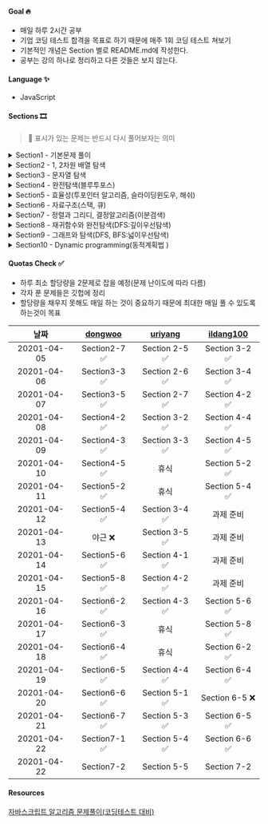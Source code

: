 #### Goal 🔥

- 매일 하루 2시간 공부
- 기업 코딩 테스트 합격을 목표로 하기 때문에 매주 1회 코딩 테스트 쳐보기
- 기본적인 개념은 Section 별로 README.md에 작성한다.
- 공부는 강의 하나로 정리하고 다른 것들은 보지 않는다.

#### Language ✨

- JavaScript

#### Sections 🎞

> 💊 표시가 있는 문제는 반드시 다시 풀어보자는 의미

<details>
<summary>
Section1 - 기본문제 풀이
</summary>

- [x] 1. 세 수 중 최솟값
- [x] 2. 삼각형 판별하기
- [x] 3. 연필개수
- [x] 4. 1부터 N까지의 합
- [x] 5. 최솟값 구하기
- [ ] [보충] 내장함수로 최솟값, 최댓값 구하기
- [x] 6. 홀수
- [x] 7. 10부제
- [x] 8. 일곱난쟁이
- [x] 9. A를 #으로
- [x] 10. 문자 찾기
- [x] 11. 대문자 찾기
- [x] 12. 대문자로 통일
- [x] 13. 대소문자변환
- [x] 14. 가장 긴 문자열
- [x] 15. 가운데 문자 출력(substring, substr(얘는 쓰면 안됨))
- [x] 16. 중복문자제거(indexOf)
- [x] 17. 중복단어제거

</details>

<details>
<summary>
Section2 - 1, 2차원 배열 탐색
</summary>

- [x] 1. 큰 수 출력하기
- [x] 2. 보이는 학생
- [x] 3. 가위바위보
- [x] 4. 점수 계산
- [x] 5. 등수구하기
- [x] 6. 격자판 최대합
- [x] 7. 봉우리

</details>

<details>
<summary>
Section3 - 문자열 탐색
</summary>

- [x] 1. 회문문자열
- [x] 2. 유효한 팰린드롬
- [x] 3. 숫자만 추출
- [x] 4. 가장 짧은 문자거리
- [x] 5. 문자열 압축

</details>

<details>
<summary>
Section4 - 완전탐색(블루투포스)
</summary>

- [x] 1. 자릿수의 합
- [x] 2. 뒤집은 소수 💊
- [x] 3. 멘토링 💊
- [x] 4. 졸업선물 💊
- [x] 5. K번째 큰 수

</details>

<details>
<summary>
Section5 - 효율성(투포인터 알고리즘, 슬라이딩윈도우, 해쉬)
</summary>

- [x] 1. 두 배열 합치기
- [x] 2. 공통원소 구하기
- [x] 3. 연속 부분수열 1 💊
- [x] 4. 연속 부분수열 2 💊
- [x] 5. 최대 매출
- [x] 6. 학급 회장(해쉬) 💊
- [x] 7. 아나그램(해쉬)
- [x] 8. 모든 아나그램 찾기(해쉬, 투포인터, 슬라이딩 윈도우) 💊

</details>

<details>
<summary>
Section6 - 자료구조(스택, 큐)
</summary>

- [x] 1. 올바른 괄호 💊
- [x] 2. 괄호문자제거 💊
- [x] 3. 크레인 인형뽑기(카카오 기출) 💊
- [x] 4. 후위식 연산(postfix)
- [x] 5. 쇠막대기 💊
- [x] 6. 공주 구하기 💊
- [ ] 7. 교육과정 설계

</details>

<details>
<summary>
Section7 - 정렬과 그리디, 결정알고리즘(이분검색)
</summary>

- [ ] 1. 선택 정렬 

</details>

<details>
<summary>
Section8 - 재귀함수와 완전탐색(DFS:깊이우선탐색)
</summary>
</details>

<details>
<summary>
Section9 - 그래프와 탐색(DFS, BFS:넓이우선탐색)
</summary>
</details>

<details>
<summary>
Section10 - Dynamic programming(동적계획법 )
</summary>
</details>

#### Quotas Check ✅

- 하루 최소 할당량을 2문제로 잡을 예정(문제 난이도에 따라 다름)
- 각자 푼 문제들은 깃헙에 정리
- 할당량을 채우지 못해도 매일 하는 것이 중요하기 때문에 최대한 매일 풀 수 있도록 하는것이 목표

|    날짜     | [dongwoo](./README.md) | [uriyang](https://github.com/uriyang/Algorithm) | [ildang100](https://github.com/ildang100/team_study_algorithm) |
| :---------: | :--------------------: | :---------------------------------------------: | :------------------------------------------------------------: |
| 20201-04-05 |     Section2-7 ✅      |                 Section 2-5 ✅                  |                         Section 3-2 ✅                         |
| 20201-04-06 |     Section3-3 ✅      |                 Section 2-6 ✅                  |                         Section 3-4 ✅                         |
| 20201-04-07 |     Section3-5 ✅      |                 Section 2-7 ✅                  |                         Section 4-2 ✅                         |
| 20201-04-08 |     Section4-2 ✅      |                 Section 3-2 ✅                  |                         Section 4-4 ✅                         |
| 20201-04-09 |     Section4-3 ✅      |                 Section 3-3 ✅                  |                         Section 4-5 ✅                         |
| 20201-04-10 |     Section4-5 ✅      |                      휴식                       |                         Section 5-2 ✅                         |
| 20201-04-11 |     Section5-2 ✅      |                      휴식                       |                         Section 5-4 ✅                         |
| 20201-04-12 |     Section5-4 ✅      |                 Section 3-4 ✅                  |                           과제 준비                            |
| 20201-04-13 |        야근 ❌         |                 Section 3-5 ✅                  |                           과제 준비                            |
| 20201-04-14 |     Section5-6 ✅      |                 Section 4-1 ✅                  |                           과제 준비                            |
| 20201-04-15 |     Section5-8 ✅      |                 Section 4-2 ✅                  |                           과제 준비                            |
| 20201-04-16 |     Section6-2 ✅      |                 Section 4-3 ✅                  |                         Section 5-6 ✅                         |
| 20201-04-17 |     Section6-3 ✅      |                      휴식                       |                         Section 5-8 ✅                         |
| 20201-04-18 |     Section6-4 ✅      |                      휴식                       |                         Section 6-2 ✅                         |
| 20201-04-19 |     Section6-5 ✅      |                 Section 4-4 ✅                  |                         Section 6-4 ✅                         |
| 20201-04-20 |     Section6-6 ✅      |                 Section 5-1 ✅                  |                         Section 6-5 ❌                         |
| 20201-04-21 |     Section6-7 ✅      |                 Section 5-3 ✅                  |                         Section 6-5 ✅                         |
| 20201-04-22 |     Section7-1 ✅      |                 Section 5-4 ✅                  |                         Section 6-6 ✅                         |
| 20201-04-22 |       Section7-2       |                   Section 5-5                   |                          Section 7-2                           |

#### Resources

[자바스크립트 알고리즘 문제풀이(코딩테스트 대비)](https://www.inflearn.com/course/%EC%9E%90%EB%B0%94%EC%8A%A4%ED%81%AC%EB%A6%BD%ED%8A%B8-%EC%95%8C%EA%B3%A0%EB%A6%AC%EC%A6%98-%EB%AC%B8%EC%A0%9C%ED%92%80%EC%9D%B4/dashboard)
